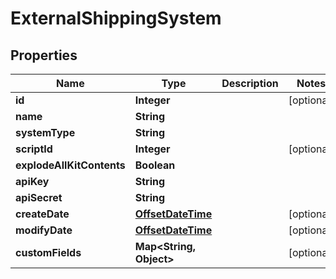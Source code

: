 
# ExternalShippingSystem

## Properties
Name | Type | Description | Notes
------------ | ------------- | ------------- | -------------
**id** | **Integer** |  |  [optional]
**name** | **String** |  | 
**systemType** | **String** |  | 
**scriptId** | **Integer** |  |  [optional]
**explodeAllKitContents** | **Boolean** |  | 
**apiKey** | **String** |  | 
**apiSecret** | **String** |  | 
**createDate** | [**OffsetDateTime**](OffsetDateTime.md) |  |  [optional]
**modifyDate** | [**OffsetDateTime**](OffsetDateTime.md) |  |  [optional]
**customFields** | **Map&lt;String, Object&gt;** |  |  [optional]



